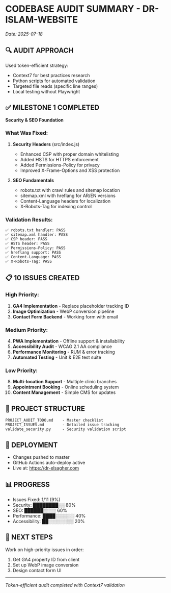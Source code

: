 # CODEBASE AUDIT SUMMARY - DR-ISLAM-WEBSITE
*Date: 2025-07-18*

## 🔍 AUDIT APPROACH
Used token-efficient strategy:
- Context7 for best practices research
- Python scripts for automated validation
- Targeted file reads (specific line ranges)
- Local testing without Playwright

## ✅ MILESTONE 1 COMPLETED
**Security & SEO Foundation**

### What Was Fixed:
1. **Security Headers** (src/index.js)
   - Enhanced CSP with proper domain whitelisting
   - Added HSTS for HTTPS enforcement
   - Added Permissions-Policy for privacy
   - Improved X-Frame-Options and XSS protection

2. **SEO Fundamentals**
   - robots.txt with crawl rules and sitemap location
   - sitemap.xml with hreflang for AR/EN versions
   - Content-Language headers for localization
   - X-Robots-Tag for indexing control

### Validation Results:
```
✅ robots.txt handler: PASS
✅ sitemap.xml handler: PASS
✅ CSP header: PASS
✅ HSTS header: PASS
✅ Permissions-Policy: PASS
✅ hreflang support: PASS
✅ Content-Language: PASS
✅ X-Robots-Tag: PASS
```

## 📋 10 ISSUES CREATED

### High Priority:
1. **GA4 Implementation** - Replace placeholder tracking ID
2. **Image Optimization** - WebP conversion pipeline
3. **Contact Form Backend** - Working form with email

### Medium Priority:
4. **PWA Implementation** - Offline support & installability
5. **Accessibility Audit** - WCAG 2.1 AA compliance
6. **Performance Monitoring** - RUM & error tracking
7. **Automated Testing** - Unit & E2E test suite

### Low Priority:
8. **Multi-location Support** - Multiple clinic branches
9. **Appointment Booking** - Online scheduling system
10. **Content Management** - Simple CMS for updates

## 📁 PROJECT STRUCTURE
```
PROJECT_AUDIT_TODO.md    - Master checklist
PROJECT_ISSUES.md        - Detailed issue tracking
validate_security.py     - Security validation script
```

## 🚀 DEPLOYMENT
- Changes pushed to master
- GitHub Actions auto-deploy active
- Live at: https://dr-elsagher.com

## 📊 PROGRESS
- Issues Fixed: 1/11 (9%)
- Security: ████████░░ 80%
- SEO: ██████░░░░ 60%
- Performance: ████░░░░░░ 40%
- Accessibility: ██░░░░░░░░ 20%

## 🔄 NEXT STEPS
Work on high-priority issues in order:
1. Get GA4 property ID from client
2. Set up WebP image conversion
3. Design contact form UI

---
*Token-efficient audit completed with Context7 validation*
